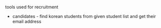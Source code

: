 tools used for recruitment
* candidates - find korean students from given student list and get their email address
